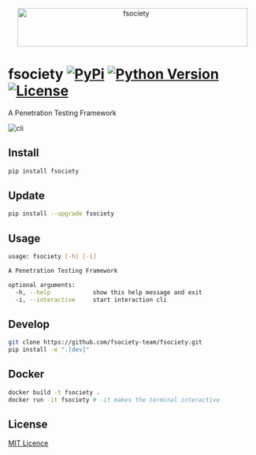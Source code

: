 <div align="center">
  <a href="https://fsociety.dev/">
    <img width="467" height="78" src="https://raw.githubusercontent.com/fsociety-team/fsociety/master/images/fsociety.png" alt="fsociety">
  </a>
</div>

# fsociety [![PyPi](https://img.shields.io/pypi/v/fsociety?style=flat-square)](https://pypi.org/project/fsociety/) [![Python Version](https://img.shields.io/pypi/pyversions/fsociety?color=orange&style=flat-square)](https://www.python.org/downloads/) [![License](https://img.shields.io/pypi/l/fsociety?style=flat-square)](https://github.com/fsociety-team/fsociety/blob/master/LICENSE)

A Penetration Testing Framework

[comment]: # "UPDATE: Add CLI graphic here"

![cli](https://raw.githubusercontent.com/fsociety-team/fsociety/master/images/cli.png)

## Install

```bash
pip install fsociety
```

## Update

```bash
pip install --upgrade fsociety
```

## Usage

```bash
usage: fsociety [-h] [-i]

A Penetration Testing Framework

optional arguments:
  -h, --help            show this help message and exit
  -i, --interactive     start interaction cli
```

## Develop

```bash
git clone https://github.com/fsociety-team/fsociety.git
pip install -e ".[dev]"
```

## Docker

```bash
docker build -t fsociety .
docker run -it fsociety # -it makes the terminal interactive
```

## License

[MIT Licence](https://github.com/fsociety-team/fsociety/blob/master/LICENSE)
